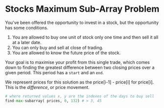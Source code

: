 # Stocks Maximum Sub-Array Problem

You've been offered the opportunity to invest in a stock, but the opportunity has some conditions.

1. You are allowed to buy one unit of stock only one time and then sell it all at a later date.
2. You can only buy and sell at close of trading.
3. You are allowed to know the future price of the stock.


Your goal is to maximise your profit from this single trade, which comes down to finding the greatest difference between two closing prices over a given period.
This period has a `start` and an `end`.

We represent prices for this solution as the price[i-1] - price[i] for price[i]. This is the *difference*, or price movement.

```python
# where returned values x, y are the indexes of the days to buy sell
find-max-subarray( prices, 0, 132) # > 3, 45
```
